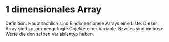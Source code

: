 # 1 dimensionales Array

Definition:
          Hauptsächlich sind Eindimensionele Arrays eine Liste.
          Dieser Array sind zusammengefügte Objekte einer Variable.
          Bzw. es sind mehrere Werte die den selben Variablentyp haben.
          
          
          
